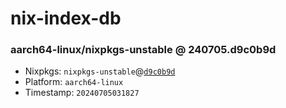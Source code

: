 # nix-index-db
### aarch64-linux/nixpkgs-unstable @ 240705.d9c0b9d
- Nixpkgs: `nixpkgs-unstable`@[`d9c0b9d`](https://github.com/NixOS/nixpkgs/commit/d9c0b9d611277e42e6db055636ba0409c59db6d2)
- Platform: `aarch64-linux`
- Timestamp: `20240705031827`
